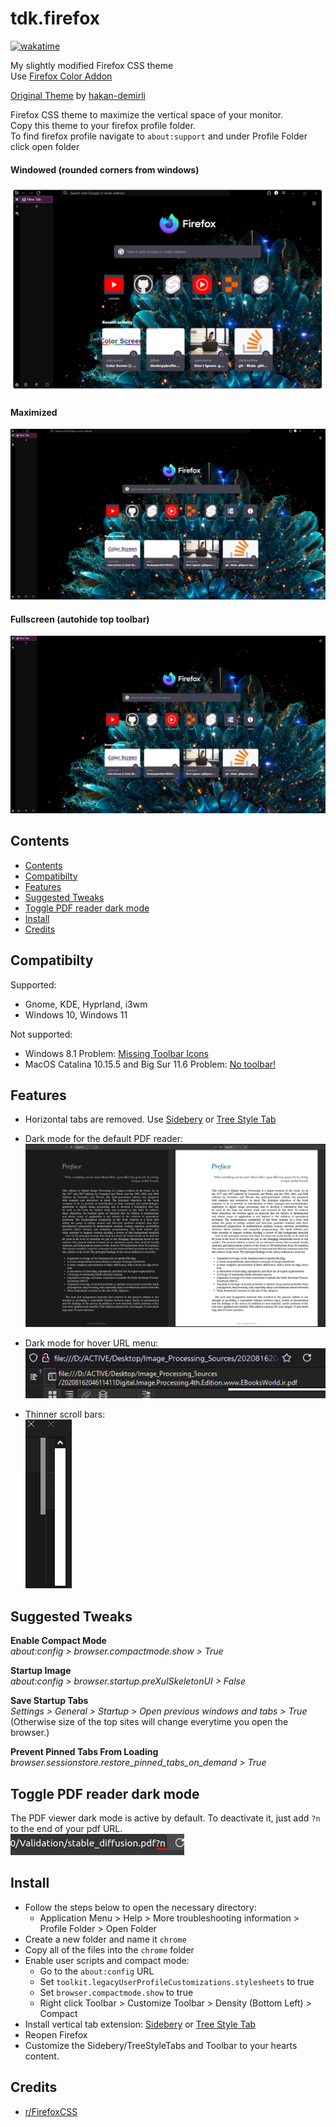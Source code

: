# tdk.firefox

<a href="https://wakatime.com/badge/github/thederpykrafter/tdk.firefox"><img src="https://wakatime.com/badge/github/thederpykrafter/tdk.firefox.svg" alt="wakatime"></a>

My slightly modified Firefox CSS theme<br>
Use [Firefox Color Addon](https://color.firefox.com/?theme=XQAAAAJCAQAAAAAAAABBqYhm849SCia3ftKEGccwS-xMDPrv2Sw6Caq-qy5QgqeHG4K15QcrDwIkmgjiMt982DgWhmsaa6HAbqbuA9Kv-Hq9_l_9uOBAFFpKWQIi-cXmmFHpXqEANeTRGpb8ehdkfTYPP9U_ZXCMLd5yNKzlg8IIqeGOhCLC837nhim2wImITx_i2UTz-_eciFAPvPH5UV743DMLLovf6HvfksE29265GnPDUyC6qaFJsnpdmqP756niHtZBUii_qYUB6Cd8c9W4lY6dGRJ__-dRzAA)<br>

[Original Theme](https://github.com/hakan-demirli/Firefox_Custom_CSS) by 
[hakan-demirli](https://github.com/hakan-demirli)<br>

Firefox CSS theme to maximize the vertical space of your monitor.<br>
Copy this theme to your firefox profile folder.<br>
To find firefox profile navigate to `about:support` and under Profile Folder click open folder

#### Windowed (rounded corners from windows)
![windowed preview](pics/windowed.png?raw=true)
#### Maximized
![maximized preview](pics/maximized.png?raw=true)
#### Fullscreen (autohide top toolbar)
![fullscreen preview](pics/fullscreen.png?raw=true)

## Contents
- [Contents](#contents)
- [Compatibilty](#compatibilty)
- [Features](#features)
- [Suggested Tweaks](#suggested-tweaks)
- [Toggle PDF reader dark mode](#toggle-pdf-reader-dark-mode)
- [Install](#install)
- [Credits](#credits)

## Compatibilty
Supported:
* Gnome, KDE, Hyprland, i3wm
* Windows 10, Windows 11

Not supported:
* Windows 8.1
Problem: [Missing Toolbar Icons](https://github.com/hakan-demirli/Firefox_Custom_CSS/issues/7)
*  MacOS Catalina 10.15.5 and Big Sur 11.6
Problem: [No toolbar!](https://github.com/hakan-demirli/Firefox_Custom_CSS/issues/3)

## Features
 * Horizontal tabs are removed. Use [Sidebery](https://addons.mozilla.org/en-US/firefox/addon/sidebery/) or [Tree Style Tab](https://addons.mozilla.org/en-US/firefox/addon/tree-style-tab/)
 * Dark mode for the default PDF reader:<br>
   ![alt text](pics/dark_mode.png?raw=true)

 * Dark mode for hover URL menu:<br>
 ![alt text](pics/dark_hover_menu.png)

 * Thinner scroll bars:<br>
 ![alt text](pics/scroll_bar.png)

## Suggested Tweaks
**Enable Compact Mode**<br>
_about:config > browser.compactmode.show > True_

**Startup Image**<br>
_about:config > browser.startup.preXulSkeletonUI > False_

**Save Startup Tabs**<br>
_Settings > General > Startup > Open previous windows and tabs > True_
(Otherwise size of the top sites will change everytime you open the browser.)

**Prevent Pinned Tabs From Loading**
_browser.sessionstore.restore_pinned_tabs_on_demand > True_

## Toggle PDF reader dark mode
The PDF viewer dark mode is active by default. To deactivate it, just add ```?n``` to the end of your pdf URL.<br>
![alt text](pics/pdf_dark_mode.png)

## Install
* Follow the steps below to open the necessary directory:
  * Application Menu > Help > More troubleshooting information > Profile Folder > Open Folder
* Create a new folder and name it `chrome`
* Copy all of the files into the `chrome` folder
* Enable user scripts and compact mode:
  * Go to the `about:config` URL
  * Set `toolkit.legacyUserProfileCustomizations.stylesheets` to true
  * Set `browser.compactmode.show` to true
  * Right click Toolbar > Customize Toolbar > Density (Bottom Left) > Compact
* Install vertical tab extension: [Sidebery](https://addons.mozilla.org/en-US/firefox/addon/sidebery/) or [Tree Style Tab](https://addons.mozilla.org/en-US/firefox/addon/tree-style-tab/)
* Reopen Firefox
* Customize the Sidebery/TreeStyleTabs and Toolbar to your hearts content.
## Credits
  * [r/FirefoxCSS](https://www.reddit.com/r/FirefoxCSS/)
